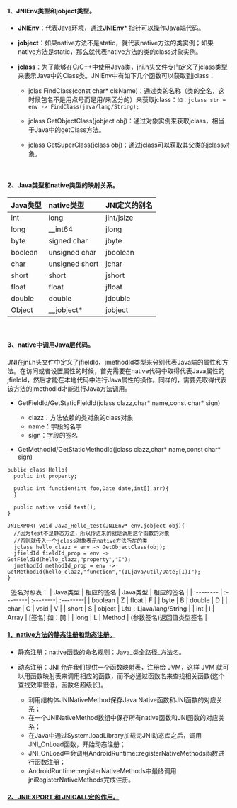 #### 1、JNIEnv类型和jobject类型。

  - **JNIEnv**：代表Java环境，通过**JNIEnv*** 指针可以操作Java端代码。
  
  - **jobject**：如果native方法不是static，就代表native方法的类实例；如果native方法是static，那么就代表native方法的类的class对象实例。
  
  - **jclass**：为了能够在C/C++中使用Java类，jni.h头文件专门定义了jclass类型来表示Java中的Class类。JNIEnv中有如下几个函数可以获取到jclass：
    - jclas FindClass(const char* clsName)：通过类的名称（类的全名，这时候包名不是用点号而是用/来区分的）来获取jclass：`如：jclass str = env -> FindClass(java/lang/String);`
    
    - jclass GetObjectClass(jobject obj)：通过对象实例来获取jclass，相当于Java中的getClass方法。
    
    - jclass GetSuperClass(jclass obj)：通过jclass可以获取其父类的jclass对象。
<br>

#### 2、Java类型和native类型的映射关系。

| Java类型      |     native类型    |   JNI定义的别名  |
| :-------- | :--------| :------ |
| int | long |  jint/jsize |
| long | __int64 | jlong |
| byte | signed char | jbyte |
| boolean | unsigned char | jboolean |
| char | unsigned short | jchar |
| short | short | jshort |
| float | float | jfloat |
| double | double | jdouble |
| Object | __jobject* | jobject |  
<br>

#### 3、native中调用Java层代码。

  JNI在jni.h头文件中定义了jfieldId、jmethodId类型来分别代表Java端的属性和方法。在访问或者设置属性的时候，首先需要在native代码中取得代表Java属性的jfieldId，然后才能在本地代码中进行Java属性的操作。同样的，需要先取得代表该方法的jmethodId才能进行Java方法调用。
  
  - GetFieldId/GetStaticFieldId(jclass clazz,char* name,const char* sign)
    - clazz：方法依赖的类对象的class对象
    - name：字段的名字
    - sign：字段的签名

  - GetMethodId/GetStaticMethodId(jclass clazz,char* name,const char* sign)
  
  ```
  public class Hello{
    public int property;
    
    public int function(int foo,Date date,int[] arr){
    }
    
    public native void test();
  }
  
  JNIEXPORT void Java_Hello_test(JNIEnv* env,jobject obj){
    //因为test不是静态方法，所以传进来的就是调用这个函数的对象
    //否则就传入一个jclass对象表示native方法所在的类
    jclass hello_clazz = env -> GetObjectClass(obj);
    jfieldId fieldId_prop = env -> GetFieldId(hello_clazz,"property","I");
    jmethodId methodId_prop = env -> GetMethodId(hello_clazz,"function","(ILjava/util/Date;[I)I");
  }
  ```
  &nbsp;&nbsp;签名对照表：
  | Java类型      |     相应的签名    | Java类型      |     相应的签名    |
  | :-------- | :--------| :--------| :--------|
  | boolean | Z | float | F |
  | byte | B | double | D |
  | char | C | void | V |
  | short | S | object | L如：Ljava/lang/String |
  | int | I | Array | [签名] 如：[I] |
  | long | L | Method | (参数签名)返回值类型签名 |
<br>

#### [1、native方法的静态注册和动态注册。](https://blog.csdn.net/XSF50717/article/details/54693802)

  - 静态注册：native函数的命名规则：Java_类全路径_方法名。
  - 动态注册：JNI 允许我们提供一个函数映射表，注册给 JVM，这样 JVM 就可以用函数映射表来调用相应的函数，而不必通过函数名来查找相关函数(这个查找效率很低，函数名超级长)。
  
    - 利用结构体JNINativeMethod保存Java Native函数和JNI函数的对应关系；
    - 在一个JNINativeMethod数组中保存所有native函数和JNI函数的对应关系；
    - 在Java中通过System.loadLibrary加载完JNI动态库之后，调用JNI_OnLoad函数，开始动态注册；
    - JNI_OnLoad中会调用AndroidRuntime::registerNativeMethods函数进行函数注册；
    - AndroidRuntime::registerNativeMethods中最终调用jniRegisterNativeMethods完成注册。


#### [2、JNIEXPORT 和 JNICALL宏的作用。](https://stackoverflow.com/questions/19422660/when-to-use-jniexport-and-jnicall-in-android-ndk)

  



  




